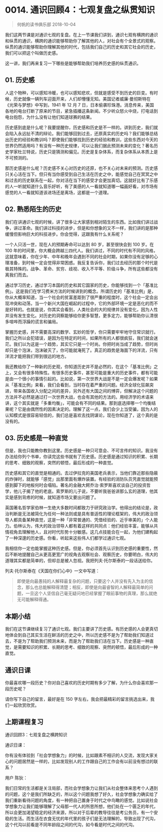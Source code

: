 # 0014. 通识回顾4：七观复盘之纵贯知识
> 何帆的读书俱乐部
2018-10-04

我们这两节课是对通识七观的复盘。在上一节课我们讲到，通识七观有横跨的通识和纵贯的通识，横跨的通识能够帮助你了解其他的人，对社会有个全景式的观察。纵贯的通识能够帮助你理解其他的时代，包括我们自己的历史和其它社会的历史，我们可以把这个叫做历史感。

这一讲，我们再来复习一下哪些是能够帮助我们培养历史感的纵贯通识。

## 01. 历史感

人这个物种，可以感知冷暖，也可以感知悲欢，但就是感受不到历史的巨变。有时候，历史就像一辆列车迎面开来，人们却懵懂无知。美国记者威廉·曼彻斯特在《光荣与梦想》中写到，1941 年 12 月 7 日，日本偷袭珍珠港。消息传来，美国各地的电台打断了原来的节目，紧急插播这条新闻。不少听众怒火中烧，打电话到电台抱怨，为什么没有让他们知道球赛的结果。

历史感到底是什么呢？我要提醒你，历史感和历史是不一样的。讲到历史，我们就会陷入永远扯不清的辩论。我们能够回到过去，还原真实的历史吗？我们能够总结出历史的经验和教训吗？即使我们能够找到历史的经验和教训，这些东西对今天的世界仍然适用吗？有没有一种历史规律，可以让我们据此预测未来的变化？著名历史学家杜兰特说，历史只是猜测和偏见。历史是复杂体系，而复杂体系从本质上是不可预测的。

那历史感是什么呢？历史感不关心对历史的还原，也不关心对未来的预测。历史感只关心活在当下。但只有当你感受到自己生活在历史之中，能感觉自己在冥冥之中和过去的历史联系在一起，你对活在当下的感受才会更加真切。这就好比有了乐感的人一听就知道什么音乐好听，有了美感的人一看就知道哪一幅画好看，对市场有感觉的人一看就知道该进场还是离场，这都是一个道理。

## 02. 熟悉陌生的历史

我们在讲通识七观的时候，讲了很多让大家感到相对陌生的东西。比如我们讲过战争，讲过革命。我们讲过科技的进步，但是和你想象的又不一样，我们讲的是那种缓慢但影响巨大的科技进步。你会觉得，这跟我有什么关系呢？

一个人只活一世，现在人的预期寿命可以达到 80 岁，甚至很快会到 100 岁。在 100 年的时间里，你大概会跨越三四代人。我们讲过，不同的时代有不同的风格，这就意味着，你在少年、中年和晚年会遇到不同的社会时期，如果你没有足够的心理准备，到时候一定会觉得非常困惑。我反复告诉你，我们过去经历的那个时代是极其特殊的。战争、革命、贫穷、歧视、收入不平等、阶级斗争，所有这些都没有离我们而去。

通过学习历史，通过学习本国的历史和其它国家的历史，你能够找到一个「基准比例」。这是我们在学习费米方法的时候讲到的概念。所谓历史的「基准比例」是，你从大概率知道，当一个社会的贫富差距到了很严重的程度时，这个社会一定会出现冲突和动荡，当一个新兴大国在崛起的过程中，它的外部环境一定是恶化的而不是好转的。也就是说，你其实会看到，人类社会的大的规律并没有变化，因为人性并没有发生变化。对历史的洞察能够给你更多智慧，更多定力，能够帮助你认清很多喧哗而浮躁的谎言和骗局。

掌握历史感，并不需要高深的数学、玄妙的哲学，你只需要牢牢地守住常识就行。我们之所以会犯错误，是因为在特定的时间，如果所有的人都很疯狂，我们就会迷茫。我们以为这是一个趋势，其实它只是一个时尚。你把时尚当成了趋势，但时尚却只是个泡沫，泡沫破灭了，你可能就淹死了。真正的趋势是海面下的洋流，只有洋流才能把我们带到很远的地方。

我还教给你了一种新的历史观，你知道历史并不是必然的，在这个「基准比例」之上，又会有很多特殊性。有很多历史事件，甚至可能是重大的历史事件，都有可能是由一个很小的事情引起的。比如说，第一次世界大战是不是一定会爆发呢？如果从「基准比例」来看，我们会看到，当时存在着严重的问题。经济全球化狂飙突进，带来各国收入分配之间的差异，另外还有大国之间的博弈，但解决这个问题的方法并不必然是通过打一次世界大战，也会有其他的方法的。用经济学的术语来讲，这个其实就是「多重均衡」，可能会有不同的结果。那到底选择哪一个均衡结果呢？它是由偶然性的因素决定的。理解了这一点，我们会少上当受骗，因为人的认知模式是很容易轻信的，我们总是喜欢去找阴谋论，现在你知道了，这个真的是没有的。

## 03. 历史感是一种直觉

但是，我也只能教你教到这里。历史感是一种只可意会、不可言传的知识。我没有办法给你列个书单，你读完这些书就有了历史感。历史感是通过知识的积累、长期的思考、细致的观察，突然的顿悟，最后形成的一种直觉。

历史感和其它的直觉是相通的。去过伊拉克的美国老兵表示，当他们靠近那些隐蔽的炸弹时，就能够「感觉」出那里面有爆炸装置。有经验的消防队员凭直觉就能预感到脚下的地板何时会塌陷。著名的金融大鳄乔治·索罗斯喜欢谈自己的投资哲学，他儿子揭了他的老底。索罗斯的儿子说，不要听我爸爸讲那么玄的道理，他其实是感到背疼的时候，就知道市场又要出问题了。

英国著名哲学家伯林一生绝大多数时间都致力于研究政治学。他得出的结论是，政治判断是无法被简化为任何一种法则或是具有普适性的理论框架的，伟大的政治领导人都具备某种直觉，这是一种「非常普通的、凭借经验的、近乎审美的」个人能力。伯林认为，伟大的政治领导人都有着这样的共同点：他们经验丰富，能够从共情视角去理解他人，且对时代形势十分敏感。这几点技能合在一起，为他们建构起了一种深邃的历史感。你看，听起来这些伟人们都学过通识七观。

我相信你一定也能掌握这种历史感。但是，你必须首先认识到历史感的重要性，然后不断地提醒自己从更高更宽广的视角去观察社会、观察历史，你要明白，伟大的道理其实都是简单的，但却总是被人忽视。我把列夫·托尔斯泰的一段话送给你。

列夫·托尔斯泰在《天国在你们心中》一文中写道：

> 即使是向最愚钝的人解释最复杂的问题，只要这个人并没有先入为主的信念，那么也总能解释得清楚；相反，即使是向最睿智的人解释最简单的问题，一旦这个人坚信自己毫无疑问地已经掌握了眼前事物的真理，那么就绝无可能解释得通。

## 本期小结

我们在这节课继续复习了通识七观。我们主要讲了历史感。有历史感的人会更真切地体会到自己其实生活在鲜活的历史之中，所以历史感不是为了帮助我们知道过去，不是为了帮助我们预测未来，而是为了帮助我们活在当下。历史感是一种直觉，是需要知识的积累、长期的思考、细致的观察、突然的顿悟，最后形成的一种直觉。

## 通识日课

你最喜欢哪一段历史？你对自己喜欢的历史时期有多少了解，为什么你会喜欢那一段历史呢？

请你写下自己的留言，最好是在 150 字左右，我会把最精彩的留言挑选出来，我们一起欣赏欣赏。

## 上期课程复习

通识回顾3：七观复盘之横跨知识

通识日课：

你有没有体验到「社会学想象力」的时候，比如跟素不相识的人交流，发现大家关心的问题居然是一样的，比如发现别人的工作跟自己的工作会有以前没有想过的联系？

用户 陈狄：

我们日常的生活都是关注局部，而社会学想象力让我们从社会整体来思考个人遇到的问题，这个是我们所缺乏的，所以这个问题我想了好久，社会学想象力确实给了我们重新看待问题的角度，有一种把自己置身于时代之中鸟瞰的感觉。比如说社会学想象力让我们能够理解了父母那一代人的所思所想，他们处在一个匮乏的年代，所以会更加渴望稳定的经济来源，所以对于后辈的教导往往是考公务员，有一个安稳的生活。而生活在衣食无忧的年代里的孩子们是无法理解的，导致出现了代沟，这个代沟以前看是不同年龄段之间的代沟，如今看是时代之间的代沟。


